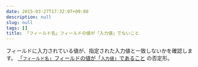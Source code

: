 ```yaml
---
date: 2015-03-27T17:32:07+09:00
description: null
slug: null
tags: []
title: 「フィールド名」フィールドの値が「入力値」でないこと
---
```


フィールドに入力されている値が、指定された入力値と一致しないかを確認します。
[「`フィールド名`」フィールドの値が「`入力値`」であること](/steps/FieldValueShouldBe/) の否定形。
